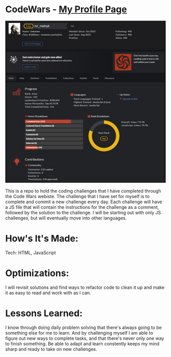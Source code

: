 # CodeWars - <a href='https://www.codewars.com/users/mr_melnyk'>My Profile Page</a>

 <img src='CodeWarsProfile.jpg' alt='Sreenshot of the Profile Page from CodeWars.com'/>

<p>This is a repo to hold the coding challenges that I have completed through the Code Wars webiste. 
The challenge that I have set for myself is to complete and commit a new challenge every day. Each challenge will have a JS file that will contain the instructions for the challenge as a comment, followed by the solution to the challenge.
I will be starting out with only JS challenges, but will eventually move into other languages.</p>

# How's It's Made:

<p>Tech: HTML, JavaScript</p>

# Optimizations:

<p>I will revisit solutions and find ways to refactor code to clean it up and make it as easy to read and work with as I can.</p>

# Lessons Learned:

<p>I know through doing daily problem solving that there's always going to be something else for me to learn. And by challenging myself I am able to figure out new ways to complete tasks, and that there's never only one way to finish something. Be able to adapt and learn constently keeps my mind sharp and ready to take on new challenges.</p>